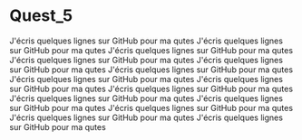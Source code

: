# Quest_5


J'écris quelques lignes sur GitHub pour ma qutes
J'écris quelques lignes sur GitHub pour ma qutes
J'écris quelques lignes sur GitHub pour ma qutes
J'écris quelques lignes sur GitHub pour ma qutes
J'écris quelques lignes sur GitHub pour ma qutes
J'écris quelques lignes sur GitHub pour ma qutes
J'écris quelques lignes sur GitHub pour ma qutes
J'écris quelques lignes sur GitHub pour ma qutes
J'écris quelques lignes sur GitHub pour ma qutes
J'écris quelques lignes sur GitHub pour ma qutes
J'écris quelques lignes sur GitHub pour ma qutes
J'écris quelques lignes sur GitHub pour ma qutes
J'écris quelques lignes sur GitHub pour ma qutes
J'écris quelques lignes sur GitHub pour ma qutes

